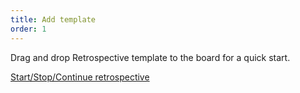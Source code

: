```yaml
---
title: Add template
order: 1
---
```

 
Drag and drop Retrospective template to the board for a quick start.

[Start/Stop/Continue retrospective](template:o9J_k0vhv4U=)
